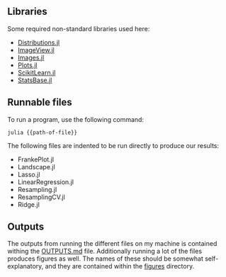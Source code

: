## Libraries
Some required non-standard libraries used here:
- [Distributions.jl](https://github.com/JuliaStats/Distributions.jl)
- [ImageView.jl](https://github.com/JuliaImages/ImageView.jl)
- [Images.jl](https://github.com/JuliaImages/Images.jl)
- [Plots.jl](https://github.com/JuliaPlots/Plots.jl)
- [ScikitLearn.jl](https://github.com/cstjean/ScikitLearn.jl/)
- [StatsBase.jl](https://github.com/JuliaStats/StatsBase.jl)

## Runnable files
To run a program, use the following command:
```{bash}
julia {{path-of-file}}
```
The following files are indented to be run directly to produce our results:
- FrankePlot.jl
- Landscape.jl
- Lasso.jl
- LinearRegression.jl
- Resampling.jl
- ResamplingCV.jl
- Ridge.jl

## Outputs
The outputs from running the different files on my machine is contained withing
the [OUTPUTS.md](./OUTPUTS.md) file. Additionally running a lot of the files
produces figures as well. The names of these should be somewhat
self-explanatory, and they are contained within the [figures](../figures/)
directory.